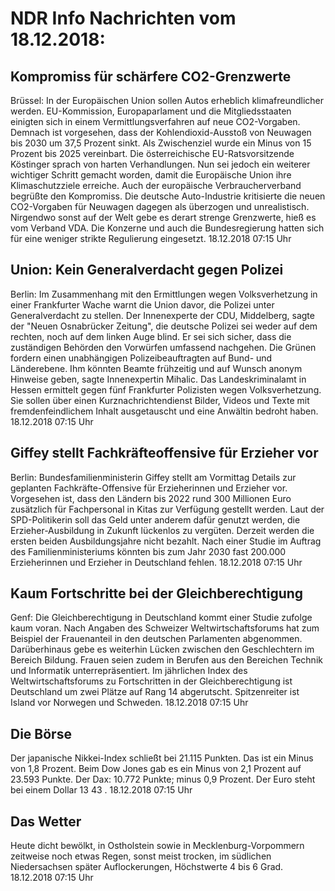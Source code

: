 # NDR Info Nachrichten vom 18.12.2018:


## Kompromiss für schärfere CO2-Grenzwerte
Brüssel: In der Europäischen Union sollen Autos erheblich klimafreundlicher werden. EU-Kommission, Europaparlament und die Mitgliedsstaaten einigten sich in einem Vermittlungsverfahren auf neue CO2-Vorgaben. Demnach ist vorgesehen, dass der Kohlendioxid-Ausstoß von Neuwagen bis 2030 um 37,5 Prozent sinkt. Als Zwischenziel wurde ein Minus von 15 Prozent bis 2025 vereinbart. Die österreichische EU-Ratsvorsitzende Köstinger sprach von harten Verhandlungen. Nun sei jedoch ein weiterer wichtiger Schritt gemacht worden, damit die Europäische Union ihre Klimaschutzziele erreiche. Auch der europäische Verbraucherverband begrüßte den Kompromiss. Die deutsche Auto-Industrie kritisierte die neuen CO2-Vorgaben für Neuwagen dagegen als überzogen und unrealistisch. Nirgendwo sonst auf der Welt gebe es derart strenge Grenzwerte, hieß es vom Verband VDA. Die Konzerne und auch die Bundesregierung hatten sich für eine weniger strikte Regulierung eingesetzt. 18.12.2018 07:15 Uhr 

## Union: Kein Generalverdacht gegen Polizei
Berlin: Im Zusammenhang mit den Ermittlungen wegen Volksverhetzung in einer Frankfurter Wache warnt die Union davor, die Polizei unter Generalverdacht zu stellen. Der Innenexperte der CDU, Middelberg, sagte der "Neuen Osnabrücker Zeitung", die deutsche Polizei sei weder auf dem rechten, noch auf dem linken Auge blind. Er sei sich sicher, dass die zuständigen Behörden den Vorwürfen umfassend nachgehen. Die Grünen fordern einen unabhängigen Polizeibeauftragten auf Bund- und Länderebene. Ihm könnten Beamte frühzeitig und auf Wunsch anonym Hinweise geben, sagte Innenexpertin Mihalic. Das Landeskriminalamt in Hessen ermittelt gegen fünf Frankfurter Polizisten wegen Volksverhetzung. Sie sollen über einen Kurznachrichtendienst Bilder, Videos und Texte mit fremdenfeindlichem Inhalt ausgetauscht und eine Anwältin bedroht haben. 18.12.2018 07:15 Uhr 

## Giffey stellt Fachkräfteoffensive für Erzieher vor
Berlin:	Bundesfamilienministerin Giffey stellt am Vormittag Details zur geplanten Fachkräfte-Offensive für Erzieherinnen und Erzieher vor. Vorgesehen ist, dass den Ländern bis 2022 rund 300 Millionen Euro zusätzlich für Fachpersonal in Kitas zur Verfügung gestellt werden. Laut der SPD-Politikerin soll das Geld unter anderem dafür genutzt werden, die Erzieher-Ausbildung in Zukunft lückenlos zu vergüten. Derzeit werden die ersten beiden Ausbildungsjahre nicht bezahlt. Nach einer Studie im Auftrag des Familienministeriums könnten bis zum Jahr 2030 fast 200.000 Erzieherinnen und Erzieher in Deutschland fehlen. 18.12.2018 07:15 Uhr 

## Kaum Fortschritte bei der Gleichberechtigung
Genf: Die Gleichberechtigung in Deutschland kommt einer Studie zufolge kaum voran. Nach Angaben des Schweizer Weltwirtschaftsforums hat zum Beispiel der Frauenanteil in den deutschen Parlamenten abgenommen. Darüberhinaus gebe es weiterhin Lücken zwischen den Geschlechtern im Bereich Bildung. Frauen seien zudem in Berufen aus den Bereichen Technik und Informatik unterrepräsentiert. Im jährlichen Index des Weltwirtschaftsforums zu Fortschritten in der Gleichberechtigung ist Deutschland um zwei Plätze auf Rang 14 abgerutscht. Spitzenreiter ist Island vor Norwegen und Schweden. 18.12.2018 07:15 Uhr 

## Die Börse
Der japanische Nikkei-Index schließt bei  21.115  Punkten. Das ist ein Minus von  1,8  Prozent. Beim Dow Jones gab es ein Minus von  2,1  Prozent auf  23.593  Punkte. Der Dax:			10.772 Punkte; minus  0,9  Prozent. Der Euro steht bei einem Dollar  13 43 . 18.12.2018 07:15 Uhr 

## Das Wetter
Heute dicht bewölkt, in Ostholstein sowie in Mecklenburg-Vorpommern zeitweise noch etwas Regen, sonst meist trocken, im südlichen Niedersachsen später Auflockerungen, Höchstwerte 4 bis 6 Grad. 18.12.2018 07:15 Uhr 
